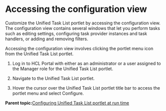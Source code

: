 # Accessing the configuration view

Customize the Unified Task List portlet by accessing the configuration view. The configuration view contains several windows that let you perform tasks such as editing settings, configuring task provider instances and task handlers, or adding and removing filters.

Accessing the configuration view involves clicking the portlet menu icon from the Unified Task List portlet.

1.  Log in to HCL Portal with either as an administrator or a user assigned to the Manager role for the Unified Task List portlet.

2.  Navigate to the Unified Task List portlet.

3.  Hover the cursor over the Unified Task List portlet title bar to access the portlet menu and select Configure.


**Parent topic:**[Configuring Unified Task List portlet at run time](../integrate/utl_configuring_unified_task_list_at_runtime.md)

